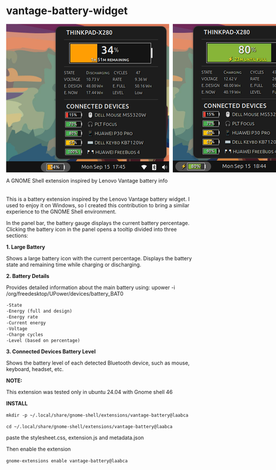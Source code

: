 # vantage-battery-widget

<div style="display: flex; gap: 10px;">
  <img src="Screenshot_3.png" >
  <img src="Screenshot_2.png" >
</div>


A GNOME Shell extension inspired by Lenovo Vantage battery info
######
This is a battery extension inspired by the Lenovo Vantage battery widget.
I used to enjoy it on Windows, so I created this contribution to bring a similar experience to the GNOME Shell environment.

In the panel bar, the battery gauge displays the current battery percentage.
Clicking the battery icon in the panel opens a tooltip divided into three sections:

**1. Large Battery**

Shows a large battery icon with the current percentage.
Displays the battery state and remaining time while charging or discharging.

**2. Battery Details**

Provides detailed information about the main battery using:
upower -i /org/freedesktop/UPower/devices/battery_BAT0

	-State
	-Energy (full and design)
	-Energy rate
	-Current energy
	-Voltage
	-Charge cycles
	-Level (based on percentage)

**3. Connected Devices Battery Level**

Shows the battery level of each detected Bluetooth device, such as mouse, keyboard, headset, etc.

**NOTE:**

This extension was tested only in ubuntu 24.04 with Gnome shell 46

**INSTALL**

`mkdir -p ~/.local/share/gnome-shell/extensions/vantage-battery@laabca`

`cd ~/.local/share/gnome-shell/extensions/vantage-battery@laabca`

paste the stylesheet.css, extension.js and metadata.json

Then enable the extension

`gnome-extensions enable vantage-battery@laabca`


